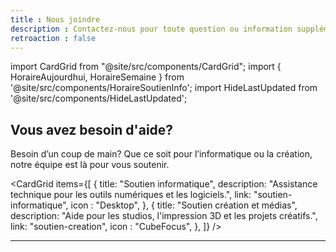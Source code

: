```yaml
---
title : Nous joindre
description : Contactez-nous pour toute question ou information supplémentaire.
retroaction : false
---
```


import CardGrid from "@site/src/components/CardGrid";
import { HoraireAujourdhui, HoraireSemaine } from '@site/src/components/HoraireSoutienInfo';
import HideLastUpdated from '@site/src/components/HideLastUpdated';

<HideLastUpdated/>


## Vous avez besoin d'aide?

Besoin d’un coup de main? Que ce soit pour l’informatique ou la création, notre équipe est là pour vous soutenir.

<CardGrid
  items={[
    {
      title: "Soutien informatique",
      description: "Assistance technique pour les outils numériques et les logiciels.",
      link: "soutien-informatique",
      icon : "Desktop",
    },
    {
      title: "Soutien création et médias",
      description: "Aide pour les studios, l'impression 3D et les projets créatifs.",
      link: "soutien-creation",
      icon : "CubeFocus",
    },
    ]}
/>

---